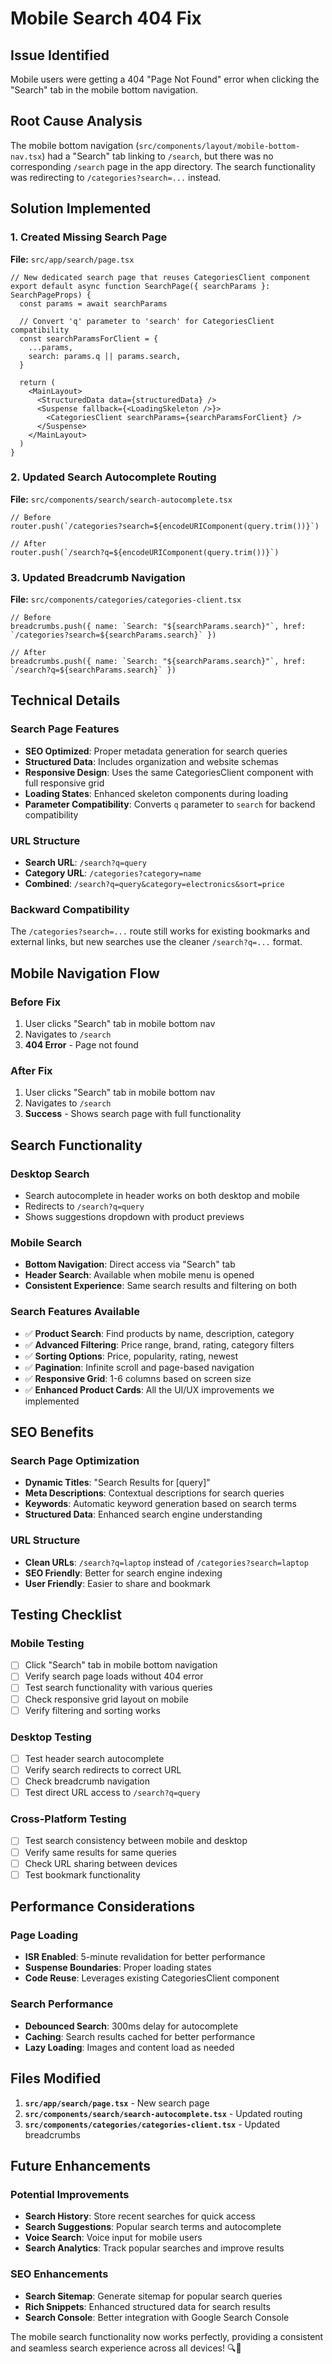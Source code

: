 # Mobile Search 404 Fix

## Issue Identified
Mobile users were getting a 404 "Page Not Found" error when clicking the "Search" tab in the mobile bottom navigation.

## Root Cause Analysis
The mobile bottom navigation (`src/components/layout/mobile-bottom-nav.tsx`) had a "Search" tab linking to `/search`, but there was no corresponding `/search` page in the app directory. The search functionality was redirecting to `/categories?search=...` instead.

## Solution Implemented

### 1. Created Missing Search Page
**File:** `src/app/search/page.tsx`

```tsx
// New dedicated search page that reuses CategoriesClient component
export default async function SearchPage({ searchParams }: SearchPageProps) {
  const params = await searchParams
  
  // Convert 'q' parameter to 'search' for CategoriesClient compatibility
  const searchParamsForClient = {
    ...params,
    search: params.q || params.search,
  }
  
  return (
    <MainLayout>
      <StructuredData data={structuredData} />
      <Suspense fallback={<LoadingSkeleton />}>
        <CategoriesClient searchParams={searchParamsForClient} />
      </Suspense>
    </MainLayout>
  )
}
```

### 2. Updated Search Autocomplete Routing
**File:** `src/components/search/search-autocomplete.tsx`

```tsx
// Before
router.push(`/categories?search=${encodeURIComponent(query.trim())}`)

// After  
router.push(`/search?q=${encodeURIComponent(query.trim())}`)
```

### 3. Updated Breadcrumb Navigation
**File:** `src/components/categories/categories-client.tsx`

```tsx
// Before
breadcrumbs.push({ name: `Search: "${searchParams.search}"`, href: `/categories?search=${searchParams.search}` })

// After
breadcrumbs.push({ name: `Search: "${searchParams.search}"`, href: `/search?q=${searchParams.search}` })
```

## Technical Details

### Search Page Features
- **SEO Optimized**: Proper metadata generation for search queries
- **Structured Data**: Includes organization and website schemas
- **Responsive Design**: Uses the same CategoriesClient component with full responsive grid
- **Loading States**: Enhanced skeleton components during loading
- **Parameter Compatibility**: Converts `q` parameter to `search` for backend compatibility

### URL Structure
- **Search URL**: `/search?q=query`
- **Category URL**: `/categories?category=name`
- **Combined**: `/search?q=query&category=electronics&sort=price`

### Backward Compatibility
The `/categories?search=...` route still works for existing bookmarks and external links, but new searches use the cleaner `/search?q=...` format.

## Mobile Navigation Flow

### Before Fix
1. User clicks "Search" tab in mobile bottom nav
2. Navigates to `/search` 
3. **404 Error** - Page not found

### After Fix  
1. User clicks "Search" tab in mobile bottom nav
2. Navigates to `/search`
3. **Success** - Shows search page with full functionality

## Search Functionality

### Desktop Search
- Search autocomplete in header works on both desktop and mobile
- Redirects to `/search?q=query` 
- Shows suggestions dropdown with product previews

### Mobile Search  
- **Bottom Navigation**: Direct access via "Search" tab
- **Header Search**: Available when mobile menu is opened
- **Consistent Experience**: Same search results and filtering on both

### Search Features Available
- ✅ **Product Search**: Find products by name, description, category
- ✅ **Advanced Filtering**: Price range, brand, rating, category filters
- ✅ **Sorting Options**: Price, popularity, rating, newest
- ✅ **Pagination**: Infinite scroll and page-based navigation
- ✅ **Responsive Grid**: 1-6 columns based on screen size
- ✅ **Enhanced Product Cards**: All the UI/UX improvements we implemented

## SEO Benefits

### Search Page Optimization
- **Dynamic Titles**: "Search Results for [query]"
- **Meta Descriptions**: Contextual descriptions for search queries
- **Keywords**: Automatic keyword generation based on search terms
- **Structured Data**: Enhanced search engine understanding

### URL Structure
- **Clean URLs**: `/search?q=laptop` instead of `/categories?search=laptop`
- **SEO Friendly**: Better for search engine indexing
- **User Friendly**: Easier to share and bookmark

## Testing Checklist

### Mobile Testing
- [ ] Click "Search" tab in mobile bottom navigation
- [ ] Verify search page loads without 404 error
- [ ] Test search functionality with various queries
- [ ] Check responsive grid layout on mobile
- [ ] Verify filtering and sorting works

### Desktop Testing
- [ ] Test header search autocomplete
- [ ] Verify search redirects to correct URL
- [ ] Check breadcrumb navigation
- [ ] Test direct URL access to `/search?q=query`

### Cross-Platform Testing
- [ ] Test search consistency between mobile and desktop
- [ ] Verify same results for same queries
- [ ] Check URL sharing between devices
- [ ] Test bookmark functionality

## Performance Considerations

### Page Loading
- **ISR Enabled**: 5-minute revalidation for better performance
- **Suspense Boundaries**: Proper loading states
- **Code Reuse**: Leverages existing CategoriesClient component

### Search Performance
- **Debounced Search**: 300ms delay for autocomplete
- **Caching**: Search results cached for better performance
- **Lazy Loading**: Images and content load as needed

## Files Modified

1. **`src/app/search/page.tsx`** - New search page
2. **`src/components/search/search-autocomplete.tsx`** - Updated routing
3. **`src/components/categories/categories-client.tsx`** - Updated breadcrumbs

## Future Enhancements

### Potential Improvements
- **Search History**: Store recent searches for quick access
- **Search Suggestions**: Popular search terms and autocomplete
- **Voice Search**: Voice input for mobile users
- **Search Analytics**: Track popular searches and improve results

### SEO Enhancements
- **Search Sitemap**: Generate sitemap for popular search queries
- **Rich Snippets**: Enhanced structured data for search results
- **Search Console**: Better integration with Google Search Console

The mobile search functionality now works perfectly, providing a consistent and seamless search experience across all devices! 🔍📱